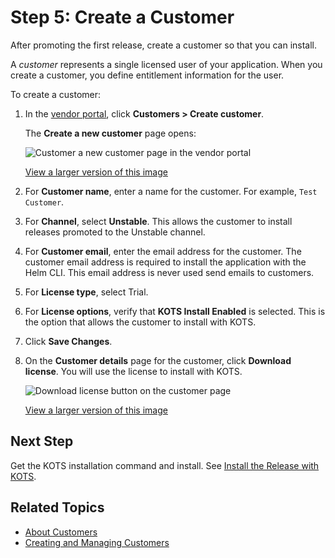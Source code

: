 # Step 5: Create a Customer

After promoting the first release, create a customer so that you can install.

A _customer_ represents a single licensed user of your application. When you create a customer, you define entitlement information for the user.

To create a customer:

1. In the [vendor portal](https://vendor.replicated.com), click **Customers > Create customer**.

   The **Create a new customer** page opens:

   ![Customer a new customer page in the vendor portal](/images/create-customer.png)

   [View a larger version of this image](/images/create-customer.png)

1. For **Customer name**, enter a name for the customer. For example, `Test Customer`.

1. For **Channel**, select **Unstable**. This allows the customer to install releases promoted to the Unstable channel.

1. For **Customer email**, enter the email address for the customer. The customer email address is required to install the application with the Helm CLI. This email address is never used send emails to customers.

1. For **License type**, select Trial.

1. For **License options**, verify that **KOTS Install Enabled** is selected. This is the option that allows the customer to install with KOTS.

1. Click **Save Changes**.

1. On the **Customer details** page for the customer, click **Download license**. You will use the license to install with KOTS.

   ![Download license button on the customer page](/images/customer-download-license.png)

   [View a larger version of this image](/images/customer-download-license.png)

## Next Step

Get the KOTS installation command and install. See [Install the Release with KOTS](tutorial-helm-install-kots).

## Related Topics

* [About Customers](/vendor/licenses-about)
* [Creating and Managing Customers](/vendor/releases-creating-customer)
